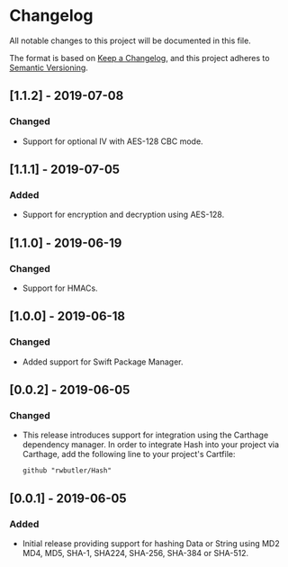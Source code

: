 # Changelog
All notable changes to this project will be documented in this file.

The format is based on [Keep a Changelog](https://keepachangelog.com/en/1.0.0/),
and this project adheres to [Semantic Versioning](https://semver.org/spec/v2.0.0.html).

## [1.1.2] - 2019-07-08
### Changed
- Support for optional IV with AES-128 CBC mode.

## [1.1.1] - 2019-07-05
### Added
- Support for encryption and decryption using AES-128.

## [1.1.0] - 2019-06-19
### Changed
- Support for HMACs.

## [1.0.0] - 2019-06-18
### Changed
- Added support for Swift Package Manager.

## [0.0.2] - 2019-06-05
### Changed
- This release introduces support for integration using the Carthage dependency manager. In order to integrate Hash into your project via Carthage, add the following line to your project's Cartfile:

	```
	github "rwbutler/Hash"
	```

## [0.0.1] - 2019-06-05
### Added
- Initial release providing support for hashing Data or String using MD2 MD4, MD5, SHA-1, SHA224, SHA-256, SHA-384 or SHA-512.
